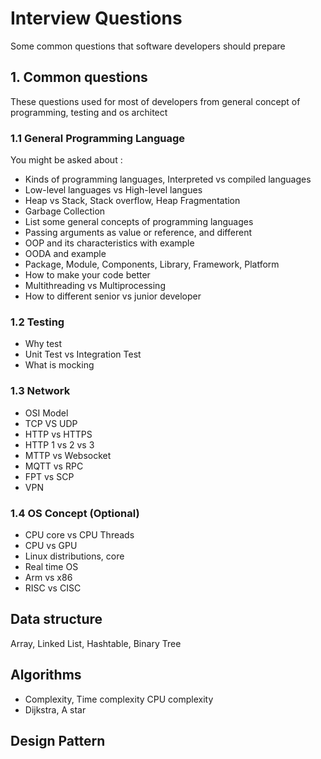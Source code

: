# Interview Questions

Some common questions that software developers should prepare

## 1. Common questions

These questions used for most of developers from general concept of programming, testing and os architect

### 1.1 General Programming Language

You might be asked about :

* Kinds of programming languages, Interpreted vs compiled languages
* Low-level languages vs High-level langues
* Heap vs Stack, Stack overflow, Heap Fragmentation
* Garbage Collection
* List some general concepts of programming languages
* Passing arguments as value or reference, and different
* OOP and its characteristics with example
* OODA and example
* Package, Module, Components, Library, Framework, Platform
* How to make your code better
* Multithreading vs Multiprocessing
* How to different senior vs junior developer

### 1.2 Testing

* Why test
* Unit Test vs Integration Test
* What is mocking

### 1.3 Network

* OSI Model
* TCP VS UDP
* HTTP vs HTTPS
* HTTP 1 vs 2 vs 3
* MTTP vs Websocket
* MQTT vs RPC
* FPT vs SCP
* VPN

### 1.4 OS Concept (Optional)

* CPU core vs CPU Threads
* CPU vs GPU
* Linux distributions, core
* Real time OS
* Arm vs x86
* RISC vs CISC

## Data structure

Array, Linked List, Hashtable, Binary Tree

## Algorithms

* Complexity, Time complexity CPU complexity
* Dijkstra, A star

## Design Pattern
